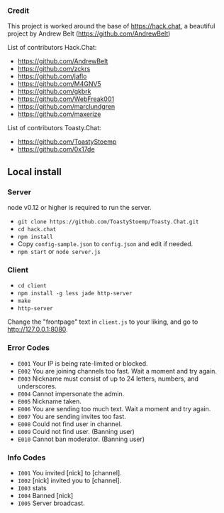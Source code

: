 ### Credit
This project is worked around the base of https://hack.chat,
a beautiful project by Andrew Belt (https://github.com/AndrewBelt)

List of contributors Hack.Chat:
* https://github.com/AndrewBelt
* https://github.com/zckrs
* https://github.com/jaflo
* https://github.com/M4GNV5
* https://github.com/gkbrk
* https://github.com/WebFreak001
* https://github.com/marclundgren
* https://github.com/maxerize

List of contributors Toasty.Chat:
* https://github.com/ToastyStoemp
* https://github.com/0x17de

## Local install

### Server

node v0.12 or higher is required to run the server.

* `git clone https://github.com/ToastyStoemp/Toasty.Chat.git`
* `cd hack.chat`
* `npm install`
* Copy `config-sample.json` to `config.json` and edit if needed.
* `npm start` or `node server.js`

### Client
* `cd client`
* `npm install -g less jade http-server`
* `make`
* `http-server`

Change the "frontpage" text in `client.js` to your liking, and go to http://127.0.0.1:8080.

### Error Codes
* `E001` Your IP is being rate-limited or blocked.
* `E002` You are joining channels too fast. Wait a moment and try again.
* `E003` Nickname must consist of up to 24 letters, numbers, and underscores.
* `E004` Cannot impersonate the admin.
* `E005` Nickname taken.
* `E006` You are sending too much text. Wait a moment and try again.
* `E007` You are sending invites too fast.
* `E008` Could not find user in channel.
* `E009` Could not find user. (Banning user)
* `E010` Cannot ban moderator. (Banning user)

### Info Codes
* `I001` You invited [nick] to [channel].
* `I002` [nick] invited you to [channel].
* `I003` stats
* `I004` Banned [nick]
* `I005` Server broadcast.
